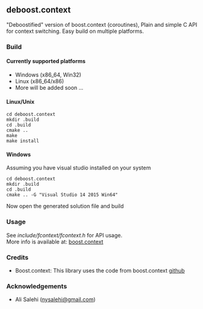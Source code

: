 ## deboost.context
"Deboostified" version of boost.context (coroutines), Plain and simple C API for context switching. Easy build on multiple platforms.  

### Build
#### Currently supported platforms 
- Windows (x86_64, Win32)
- Linux (x86_64/x86)
- More will be added soon ...

#### Linux/Unix
```
cd deboost.context
mkdir .build
cd .build
cmake ..
make
make install
```

#### Windows
Assuming you have visual studio installed on your system
```
cd deboost.context
mkdir .build
cd .build
cmake .. -G "Visual Studio 14 2015 Win64"
```
Now open the generated solution file and build

### Usage
See _include/fcontext/fcontext.h_ for API usage.  
More info is available at: [boost.context](http://www.boost.org/doc/libs/1_60_0/libs/context/doc/html/index.html)

### Credits
- Boost.context: This library uses the code from boost.context [github](https://github.com/boostorg/context)

### Acknowledgements
- Ali Salehi (nysalehi@gmail.com) 

